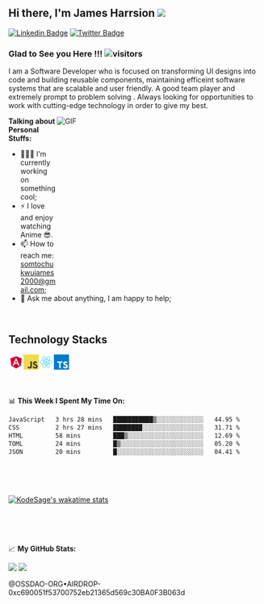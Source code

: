 ## Hi there, I'm James Harrsion <img src="https://media.giphy.com/media/hvRJCLFzcasrR4ia7z/giphy.gif" width="25px">

[![Linkedin Badge](https://img.shields.io/badge/-LinkedIn-0e76a8?style=flat-square&logo=Linkedin&logoColor=white)](https://www.linkedin.com/in/james-harrison-212a66198/)
[![Twitter Badge](https://img.shields.io/badge/-Twitter-00acee?style=flat-square&logo=Twitter&logoColor=white)](https://twitter.com/KodeSage)


 ### Glad to See you Here !!!   ![visitors](https://visitor-badge.glitch.me/badge?page_id=${kodesage})
 I am a Software Developer who is focused on transforming UI designs into code and building reusable components, maintaining efficeint software systems that are scalable and user friendly. A good team player and extremely prompt to problem solving . Always looking for opportunities to work with cutting-edge technology in order to give my best.
 
 <img align="right" alt="GIF" src="https://github.com/Gapur/Gapur/blob/master/coding.gif?raw=true" width="408" height="318" />
 
 **Talking about Personal Stuffs:**
 
 - 👨🏻‍💻 I’m currently working on something cool;
- ⚡ I love and enjoy watching Anime 😎.
- 📫 How to reach me: somtochukwujames2000@gmail.com;
- 💬 Ask me about anything, I am happy to help;
<br />

## Technology Stacks
 
<img align="left" alt="Angular" width="30px" src="https://raw.githubusercontent.com/github/explore/80688e429a7d4ef2fca1e82350fe8e3517d3494d/topics/angular/angular.png"/>
<img align="left" alt="JavaScript" width="30px" src="https://raw.githubusercontent.com/github/explore/80688e429a7d4ef2fca1e82350fe8e3517d3494d/topics/javascript/javascript.png" />
<img align="left" alt="React" width="30px" src="https://raw.githubusercontent.com/github/explore/80688e429a7d4ef2fca1e82350fe8e3517d3494d/topics/react/react.png" />
<img align="left" alt="Typescript" width="30px" src="https://raw.githubusercontent.com/github/explore/80688e429a7d4ef2fca1e82350fe8e3517d3494d/topics/typescript/typescript.png" />

<br />
<br />
<br />
<br />

📊 **This Week I Spent My Time On:**

<!--START_SECTION:waka-->
```text
JavaScript   3 hrs 28 mins   ███████████▒░░░░░░░░░░░░░   44.95 % 
CSS          2 hrs 27 mins   ████████░░░░░░░░░░░░░░░░░   31.71 % 
HTML         58 mins         ███▒░░░░░░░░░░░░░░░░░░░░░   12.69 % 
TOML         24 mins         █▒░░░░░░░░░░░░░░░░░░░░░░░   05.20 % 
JSON         20 mins         █░░░░░░░░░░░░░░░░░░░░░░░░   04.41 % 
```
<!--END_SECTION:waka-->
<br />
<br />
<br />

[![KodeSage's wakatime stats](https://github-readme-stats.vercel.app/api/wakatime?username=kodesage&v=2)](https://github.com/anuraghazra/github-readme-stats)

<br />
<br />
<br />

📈 **My GitHub Stats:**

<p><img height="180em" src="https://github-readme-stats.vercel.app/api?username=kodesage&show_icons=true&hide_border=true&&count_private=true&include_all_commits=true&theme=radical" />
<img height="180em" src="https://github-readme-stats.vercel.app/api/top-langs/?username=kodesage&exclude_repo=KNN-Image-Classification&show_icons=true&hide_border=true&layout=compact&langs_count=8"/> </p>


@OSSDAO-ORG•AIRDROP- 0xc690051f53700752eb21365d569c30BA0F3B063d
